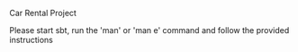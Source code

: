 Car Rental Project

Please start sbt, run the 'man' or 'man e' command and follow the provided instructions
